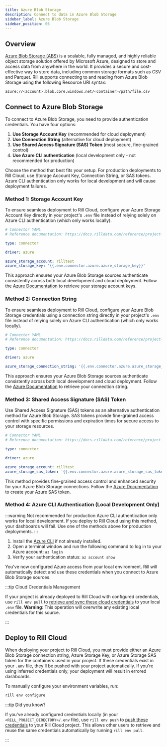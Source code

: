 ```yaml
---
title: Azure Blob Storage
description: Connect to data in Azure Blob Storage
sidebar_label: Azure Blob Storage 
sidebar_position: 05
---
```


<!-- WARNING: There are links to this page in source code. If you move it, find and replace the links and consider adding a redirect in docusaurus.config.js. -->

## Overview
[Azure Blob Storage (ABS)](https://learn.microsoft.com/en-us/azure/storage/blobs/storage-blobs-introduction) is a scalable, fully managed, and highly reliable object storage solution offered by Microsoft Azure, designed to store and access data from anywhere in the world. It provides a secure and cost-effective way to store data, including common storage formats such as CSV and Parquet. Rill supports connecting to and reading from Azure Blob Storage using the following Resource URI syntax:

```bash
azure://<account>.blob.core.windows.net/<container>/path/file.csv
```

## Connect to Azure Blob Storage

To connect to Azure Blob Storage, you need to provide authentication credentials. You have four options:

1. **Use Storage Account Key** (recommended for cloud deployment)
2. **Use Connection String** (alternative for cloud deployment)
3. **Use Shared Access Signature (SAS) Token** (most secure, fine-grained control)
4. **Use Azure CLI authentication** (local development only - not recommended for production)

Choose the method that best fits your setup. For production deployments to Rill Cloud, use Storage Account Key, Connection String, or SAS tokens. Azure CLI authentication only works for local development and will cause deployment failures.

### Method 1: Storage Account Key

To ensure seamless deployment to Rill Cloud, configure your Azure Storage Account Key directly in your project's `.env` file instead of relying solely on Azure CLI authentication (which only works locally).

```yaml
# Connector YAML
# Reference documentation: https://docs.rilldata.com/reference/project-files/connectors

type: connector

driver: azure

azure_storage_account: rilltest
azure_storage_key: '{{.env.connector.azure.azure_storage_key}}'
```

This approach ensures your Azure Blob Storage sources authenticate consistently across both local development and cloud deployment. Follow the [Azure Documentation](https://learn.microsoft.com/en-us/azure/storage/common/storage-account-keys-manage?tabs=azure-portal) to retrieve your storage account keys.

### Method 2: Connection String

To ensure seamless deployment to Rill Cloud, configure your Azure Blob Storage credentials using a connection string directly in your project's `.env` file instead of relying solely on Azure CLI authentication (which only works locally).

```yaml
# Connector YAML
# Reference documentation: https://docs.rilldata.com/reference/project-files/connectors

type: connector

driver: azure

azure_storage_connection_string: '{{.env.connector.azure.azure_storage_connection_string}'
```

This approach ensures your Azure Blob Storage sources authenticate consistently across both local development and cloud deployment. Follow the [Azure Documentation](https://learn.microsoft.com/en-us/azure/storage/common/storage-account-keys-manage?tabs=azure-portal) to retrieve your connection string.

### Method 3: Shared Access Signature (SAS) Token

Use Shared Access Signature (SAS) tokens as an alternative authentication method for Azure Blob Storage. SAS tokens provide fine-grained access control with specific permissions and expiration times for secure access to your storage resources.

```yaml
# Connector YAML
# Reference documentation: https://docs.rilldata.com/reference/project-files/connectors

type: connector

driver: azure

azure_storage_account: rilltest 
azure_storage_sas_token: '{{.env.connector.azure.azure_storage_sas_token}}'
```

This method provides fine-grained access control and enhanced security for your Azure Blob Storage connections. Follow the [Azure Documentation](https://learn.microsoft.com/en-us/azure/ai-services/translator/document-translation/how-to-guides/create-sas-tokens?tabs=Containers) to create your Azure SAS token.

### Method 4: Azure CLI Authentication (Local Development Only)

:::warning Not recommended for production
Azure CLI authentication only works for local development. If you deploy to Rill Cloud using this method, your dashboards will fail. Use one of the methods above for production deployments.
:::

1. Install the [Azure CLI](https://learn.microsoft.com/en-us/cli/azure/install-azure-cli) if not already installed.
2. Open a terminal window and run the following command to log in to your Azure account: `az login`
3. Verify your authentication status: `az account show`

You've now configured Azure access from your local environment. Rill will automatically detect and use these credentials when you connect to Azure Blob Storage sources.

:::tip Cloud Credentials Management

If your project is already deployed to Rill Cloud with configured credentials, use `rill env pull` to [retrieve and sync these cloud credentials](/connect/credentials/#rill-env-pull) to your local `.env` file. **Warning**: This operation will overwrite any existing local credentials for this source.

:::

## Deploy to Rill Cloud

When deploying your project to Rill Cloud, you must provide either an Azure Blob Storage connection string, Azure Storage Key, or Azure Storage SAS token for the containers used in your project. If these credentials exist in your `.env` file, they'll be pushed with your project automatically. If you're using inferred credentials only, your deployment will result in errored dashboards.

To manually configure your environment variables, run:
```bash
rill env configure
```

:::tip Did you know?

If you've already configured credentials locally (in your `<RILL_PROJECT_DIRECTORY>/.env` file), use `rill env push` to [push these credentials](/connect/credentials#rill-env-push) to your Rill Cloud project. This allows other users to retrieve and reuse the same credentials automatically by running `rill env pull`.

:::
